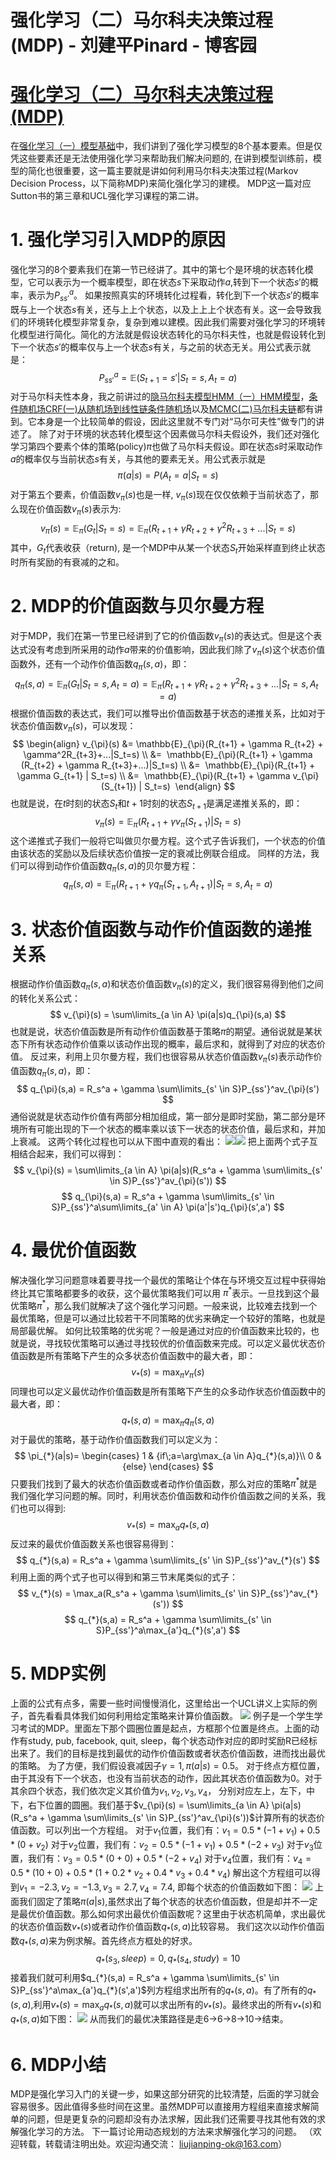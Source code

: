 
# 强化学习（二）马尔科夫决策过程(MDP) - 刘建平Pinard - 博客园






# [强化学习（二）马尔科夫决策过程(MDP)](https://www.cnblogs.com/pinard/p/9426283.html)
在[强化学习（一）模型基础](https://www.cnblogs.com/pinard/p/9385570.html)中，我们讲到了强化学习模型的8个基本要素。但是仅凭这些要素还是无法使用强化学习来帮助我们解决问题的, 在讲到模型训练前，模型的简化也很重要，这一篇主要就是讲如何利用马尔科夫决策过程(Markov Decision Process，以下简称MDP)来简化强化学习的建模。
MDP这一篇对应Sutton书的第三章和UCL强化学习课程的第二讲。
# 1. 强化学习引入MDP的原因
强化学习的8个要素我们在第一节已经讲了。其中的第七个是环境的状态转化模型，它可以表示为一个概率模型，即在状态$s$下采取动作$a$,转到下一个状态$s'$的概率，表示为$P_{ss'}^a$。
如果按照真实的环境转化过程看，转化到下一个状态$s'$的概率既与上一个状态$s$有关，还与上上个状态，以及上上上个状态有关。这一会导致我们的环境转化模型非常复杂，复杂到难以建模。因此我们需要对强化学习的环境转化模型进行简化。简化的方法就是假设状态转化的马尔科夫性，也就是假设转化到下一个状态$s'$的概率仅与上一个状态$s$有关，与之前的状态无关。用公式表示就是：
$$
P_{ss'}^a = \mathbb{E}(S_{t+1}=s'|S_t=s, A_t=a)
$$
对于马尔科夫性本身，我之前讲过的[隐马尔科夫模型HMM（一）HMM模型](http://www.cnblogs.com/pinard/p/6945257.html)，[条件随机场CRF(一)从随机场到线性链条件随机场](http://www.cnblogs.com/pinard/p/7048333.html)以及[MCMC(二)马尔科夫链](http://www.cnblogs.com/pinard/p/6632399.html)都有讲到。它本身是一个比较简单的假设，因此这里就不专门对“马尔可夫性”做专门的讲述了。
除了对于环境的状态转化模型这个因素做马尔科夫假设外，我们还对强化学习第四个要素个体的策略(policy)$\pi$也做了马尔科夫假设。即在状态$s$时采取动作$a$的概率仅与当前状态$s$有关，与其他的要素无关。用公式表示就是
$$
\pi(a|s) = P(A_t=a | S_t=s)
$$
对于第五个要素，价值函数$v_{\pi}(s)$也是一样, $v_{\pi}(s)$现在仅仅依赖于当前状态了，那么现在价值函数$v_{\pi}(s)$表示为:
$$
v_{\pi}(s) = \mathbb{E}_{\pi}(G_t|S_t=s ) = \mathbb{E}_{\pi}(R_{t+1} + \gamma R_{t+2} + \gamma^2R_{t+3}+...|S_t=s)
$$
其中，$G_t$代表收获（return), 是一个MDP中从某一个状态$S_t$开始采样直到终止状态时所有奖励的有衰减的之和。
# 2. MDP的价值函数与贝尔曼方程
对于MDP，我们在第一节里已经讲到了它的价值函数$v_{\pi}(s)$的表达式。但是这个表达式没有考虑到所采用的动作$a$带来的价值影响，因此我们除了$v_{\pi}(s)$这个状态价值函数外，还有一个动作价值函数$q_{\pi}(s,a)$，即：
$$
q_{\pi}(s,a) = \mathbb{E}_{\pi}(G_t|S_t=s, A_t=a) = \mathbb{E}_{\pi}(R_{t+1} + \gamma R_{t+2} + \gamma^2R_{t+3}+...|S_t=s,A_t=a)
$$
根据价值函数的表达式，我们可以推导出价值函数基于状态的递推关系，比如对于状态价值函数$v_{\pi}(s)$，可以发现：
$$
\begin{align} v_{\pi}(s) &= \mathbb{E}_{\pi}(R_{t+1} + \gamma R_{t+2} + \gamma^2R_{t+3}+...|S_t=s) \\ &=  \mathbb{E}_{\pi}(R_{t+1} + \gamma (R_{t+2} + \gamma R_{t+3}+...)|S_t=s) \\ &=  \mathbb{E}_{\pi}(R_{t+1} + \gamma G_{t+1} | S_t=s) \\ &=  \mathbb{E}_{\pi}(R_{t+1} + \gamma v_{\pi}(S_{t+1}) | S_t=s)  \end{align}
$$
也就是说，在$t$时刻的状态$S_t$和$t+1$时刻的状态$S_{t+1}$是满足递推关系的，即：
$$
v_{\pi}(s) = \mathbb{E}_{\pi}(R_{t+1} + \gamma v_{\pi}(S_{t+1}) | S_t=s) 
$$
这个递推式子我们一般将它叫做贝尔曼方程。这个式子告诉我们，一个状态的价值由该状态的奖励以及后续状态价值按一定的衰减比例联合组成。
同样的方法，我们可以得到动作价值函数$q_{\pi}(s,a)$的贝尔曼方程：
$$
q_{\pi}(s,a) = \mathbb{E}_{\pi}(R_{t+1} + \gamma q_{\pi}(S_{t+1},A_{t+1}) | S_t=s, A_t=a) 
$$
# 3. 状态价值函数与动作价值函数的递推关系
根据动作价值函数$q_{\pi}(s,a)$和状态价值函数$v_{\pi}(s)$的定义，我们很容易得到他们之间的转化关系公式：
$$
v_{\pi}(s) = \sum\limits_{a \in A} \pi(a|s)q_{\pi}(s,a)
$$
也就是说，状态价值函数是所有动作价值函数基于策略$\pi$的期望。通俗说就是某状态下所有状态动作价值乘以该动作出现的概率，最后求和，就得到了对应的状态价值。
反过来，利用上贝尔曼方程，我们也很容易从状态价值函数$v_{\pi}(s)$表示动作价值函数$q_{\pi}(s,a)$，即：
$$
q_{\pi}(s,a) = R_s^a + \gamma \sum\limits_{s' \in S}P_{ss'}^av_{\pi}(s')
$$
通俗说就是状态动作价值有两部分相加组成，第一部分是即时奖励，第二部分是环境所有可能出现的下一个状态的概率乘以该下一状态的状态价值，最后求和，并加上衰减。
这两个转化过程也可以从下图中直观的看出：
![](https://images2018.cnblogs.com/blog/1042406/201808/1042406-20180805180024554-2062368111.png)![](https://images2018.cnblogs.com/blog/1042406/201808/1042406-20180805180033861-1302302097.png)
把上面两个式子互相结合起来，我们可以得到：
$$
v_{\pi}(s) = \sum\limits_{a \in A} \pi(a|s)(R_s^a + \gamma \sum\limits_{s' \in S}P_{ss'}^av_{\pi}(s'))
$$
$$
q_{\pi}(s,a) = R_s^a + \gamma \sum\limits_{s' \in S}P_{ss'}^a\sum\limits_{a' \in A} \pi(a'|s')q_{\pi}(s',a')
$$
# 4. 最优价值函数
解决强化学习问题意味着要寻找一个最优的策略让个体在与环境交互过程中获得始终比其它策略都要多的收获，这个最优策略我们可以用 $\pi^{*}$表示。一旦找到这个最优策略$\pi^{*}$，那么我们就解决了这个强化学习问题。一般来说，比较难去找到一个最优策略，但是可以通过比较若干不同策略的优劣来确定一个较好的策略，也就是局部最优解。
如何比较策略的优劣呢？一般是通过对应的价值函数来比较的，也就是说，寻找较优策略可以通过寻找较优的价值函数来完成。可以定义最优状态价值函数是所有策略下产生的众多状态价值函数中的最大者，即：
$$
v_{*}(s) = \max_{\pi}v_{\pi}(s)
$$
同理也可以定义最优动作价值函数是所有策略下产生的众多动作状态价值函数中的最大者，即：
$$
q_{*}(s,a) = \max_{\pi}q_{\pi}(s,a)
$$
对于最优的策略，基于动作价值函数我们可以定义为：
$$
\pi_{*}(a|s)= \begin{cases} 1 & {if\;a=\arg\max_{a \in A}q_{*}(s,a)}\\ 0 & {else} \end{cases}
$$
只要我们找到了最大的状态价值函数或者动作价值函数，那么对应的策略$\pi^{*}$就是我们强化学习问题的解。同时，利用状态价值函数和动作价值函数之间的关系，我们也可以得到:
$$
v_{*}(s) = \max_{a}q_{*}(s,a) 
$$
反过来的最优价值函数关系也很容易得到：
$$
q_{*}(s,a) = R_s^a + \gamma \sum\limits_{s' \in S}P_{ss'}^av_{*}(s')
$$
利用上面的两个式子也可以得到和第三节末尾类似的式子：
$$
v_{*}(s) = \max_a(R_s^a + \gamma \sum\limits_{s' \in S}P_{ss'}^av_{*}(s'))
$$
$$
q_{*}(s,a) = R_s^a + \gamma \sum\limits_{s' \in S}P_{ss'}^a\max_{a'}q_{*}(s',a')
$$
# 5. MDP实例
上面的公式有点多，需要一些时间慢慢消化，这里给出一个UCL讲义上实际的例子，首先看看具体我们如何利用给定策略来计算价值函数。
![](https://images2018.cnblogs.com/blog/1042406/201808/1042406-20180805183801021-1850321378.jpg)
例子是一个学生学习考试的MDP。里面左下那个圆圈位置是起点，方框那个位置是终点。上面的动作有study, pub, facebook, quit, sleep，每个状态动作对应的即时奖励R已经标出来了。我们的目标是找到最优的动作价值函数或者状态价值函数，进而找出最优的策略。
为了方便，我们假设衰减因子$\gamma =1, \pi(a|s) = 0.5$。
对于终点方框位置，由于其没有下一个状态，也没有当前状态的动作，因此其状态价值函数为0。对于其余四个状态，我们依次定义其价值为$v_1,v_2,v_3,v_4$， 分别对应左上，左下，中下，右下位置的圆圈。我们基于$v_{\pi}(s) = \sum\limits_{a \in A} \pi(a|s)(R_s^a + \gamma \sum\limits_{s' \in S}P_{ss'}^av_{\pi}(s'))$计算所有的状态价值函数。可以列出一个方程组。
对于$v_1$位置，我们有：$v_1 = 0.5*(-1+v_1) +0.5*(0+v_2)$
对于$v_2$位置，我们有：$v_2 = 0.5*(-1+v_1) +0.5*(-2+v_3)$
对于$v_3$位置，我们有：$v_3 = 0.5*(0+0) +0.5*(-2+v_4)$
对于$v_4$位置，我们有：$v_4 = 0.5*(10+0) +0.5*(1+0.2*v_2+0.4*v_3+0.4*v_4)$
解出这个方程组可以得到$v_1=-2.3, v_2=-1.3, v_3=2.7, v_4=7.4$, 即每个状态的价值函数如下图：
![](https://images2018.cnblogs.com/blog/1042406/201808/1042406-20180805200158941-1137615734.jpg)
上面我们固定了策略$\pi(a|s)$,虽然求出了每个状态的状态价值函数，但是却并不一定是最优价值函数。那么如何求出最优价值函数呢？这里由于状态机简单，求出最优的状态价值函数$v_{*}(s)$或者动作价值函数$q_{*}(s,a)$比较容易。
我们这次以动作价值函数$q_{*}(s,a)$来为例求解。首先终点方框处的好求。
$$
q_{*}(s_3, sleep) = 0, q_{*}(s_4, study) = 10
$$
接着我们就可利用$q_{*}(s,a) = R_s^a + \gamma \sum\limits_{s' \in S}P_{ss'}^a\max_{a'}q_{*}(s',a')$列方程组求出所有的$q_{*}(s,a)$。有了所有的$q_{*}(s,a)$,利用$v_{*}(s) = \max_{a}q_{*}(s,a) $就可以求出所有的$v_{*}(s)$。最终求出的所有$v_{*}(s)$和$q_{*}(s,a)$如下图：
![](https://images2018.cnblogs.com/blog/1042406/201808/1042406-20180805213229407-1826588478.jpg)
从而我们的最优决策路径是走6->6->8->10->结束。
# 6. MDP小结
MDP是强化学习入门的关键一步，如果这部分研究的比较清楚，后面的学习就会容易很多。因此值得多些时间在这里。虽然MDP可以直接用方程组来直接求解简单的问题，但是更复杂的问题却没有办法求解，因此我们还需要寻找其他有效的求解强化学习的方法。
下一篇讨论用动态规划的方法来求解强化学习的问题。
（欢迎转载，转载请注明出处。欢迎沟通交流： liujianping-ok@163.com）





